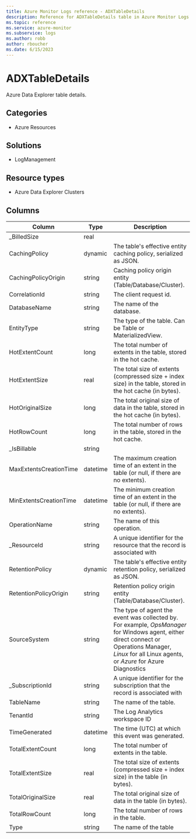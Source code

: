 ```yaml
---
title: Azure Monitor Logs reference - ADXTableDetails
description: Reference for ADXTableDetails table in Azure Monitor Logs.
ms.topic: reference
ms.service: azure-monitor
ms.subservice: logs
ms.author: robb
author: rboucher
ms.date: 6/15/2023
---
```


# ADXTableDetails

 Azure Data Explorer table details.

## Categories

- Azure Resources
## Solutions

- LogManagement
## Resource types

- Azure Data Explorer Clusters




## Columns

| Column | Type | Description |
| --- | --- | --- |
| _BilledSize | real |  |
| CachingPolicy | dynamic | The table's effective entity caching policy, serialized as JSON. |
| CachingPolicyOrigin | string | Caching policy origin entity (Table/Database/Cluster). |
| CorrelationId | string | The client request id. |
| DatabaseName | string | The name of the database. |
| EntityType | string | The type of the table. Can be Table or MaterializedView. |
| HotExtentCount | long | The total number of extents in the table, stored in the hot cache. |
| HotExtentSize | real | The total size of extents (compressed size + index size) in the table, stored in the hot cache (in bytes). |
| HotOriginalSize | long | The total original size of data in the table, stored in the hot cache (in bytes). |
| HotRowCount | long | The total number of rows in the table, stored in the hot cache. |
| _IsBillable | string |  |
| MaxExtentsCreationTime | datetime | The maximum creation time of an extent in the table (or null, if there are no extents). |
| MinExtentsCreationTime | datetime | The minimum creation time of an extent in the table (or null, if there are no extents). |
| OperationName | string | The name of this operation. |
| _ResourceId | string | A unique identifier for the resource that the record is associated with |
| RetentionPolicy | dynamic | The table's effective entity retention policy, serialized as JSON. |
| RetentionPolicyOrigin | string | Retention policy origin entity (Table/Database/Cluster). |
| SourceSystem | string | The type of agent the event was collected by. For example, *OpsManager* for Windows agent, either direct connect or Operations Manager, *Linux* for all Linux agents, or *Azure* for Azure Diagnostics |
| _SubscriptionId | string | A unique identifier for the subscription that the record is associated with |
| TableName | string | The name of the table. |
| TenantId | string | The Log Analytics workspace ID |
| TimeGenerated | datetime | The time (UTC) at which this event was generated. |
| TotalExtentCount | long | The total number of extents in the table. |
| TotalExtentSize | real | The total size of extents (compressed size + index size) in the table (in bytes). |
| TotalOriginalSize | real | The total original size of data in the table (in bytes). |
| TotalRowCount | long | The total number of rows in the table. |
| Type | string | The name of the table |
